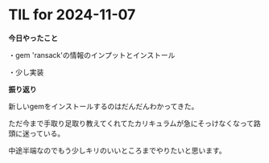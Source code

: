 # TIL for 2024-11-07

**今日やったこと**

・gem 'ransack'の情報のインプットとインストール

・少し実装



**振り返り**

新しいgemをインストールするのはだんだんわかってきた。

ただ今まで手取り足取り教えてくれてたカリキュラムが急にそっけなくなって路頭に迷っている。

中途半端なのでもう少しキリのいいところまでやりたいと思います。
